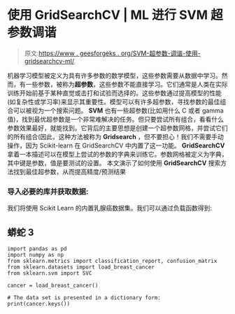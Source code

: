 # 使用 GridSearchCV | ML 进行 SVM 超参数调谐

> 原文:[https://www . geesforgeks . org/SVM-超参数-调谐-使用-gridsearchcv-ml/](https://www.geeksforgeeks.org/svm-hyperparameter-tuning-using-gridsearchcv-ml/)

机器学习模型被定义为具有许多参数的数学模型，这些参数需要从数据中学习。然而，有一些参数，被称为**超参数**，这些参数不能直接学习。它们通常是人类在实际训练开始前基于某种直觉或击打和试验而选择的。这些参数通过提高模型的性能(如复杂性或学习率)来显示其重要性。模型可以有许多超参数，寻找参数的最佳组合可以被视为一个搜索问题。
**SVM** 也有一些超参数(比如用什么 C 或者 gamma 值)，找到最优超参数是一个非常难解决的任务。但只要尝试所有组合，看看什么参数效果最好，就能找到。它背后的主要思想是创建一个超参数网格，并尝试它们的所有组合(因此，这种方法被称为 **Gridsearch** ，但不要担心！我们不需要手动操作，因为 Scikit-learn 在 GridSearchCV 中内置了这一功能。
**GridSearchCV** 拿着一本描述可以在模型上尝试的参数的字典来训练它。参数网格被定义为字典，其中键是参数，值是要测试的设置。
本文演示了如何使用 **GridSearchCV** 搜索方法找到最佳超参数，从而提高精度/预测结果

### 导入必要的库并获取数据:

我们将使用 Scikit Learn 的内置乳腺癌数据集。我们可以通过负载函数得到:

## 蟒蛇 3

```
import pandas as pd
import numpy as np
from sklearn.metrics import classification_report, confusion_matrix
from sklearn.datasets import load_breast_cancer
from sklearn.svm import SVC

cancer = load_breast_cancer()

# The data set is presented in a dictionary form:
print(cancer.keys())
```